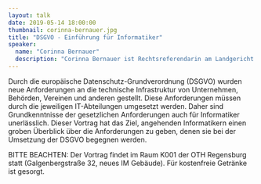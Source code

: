 ```yaml
---
layout: talk
date: 2019-05-14 18:00:00
thumbnail: corinna-bernauer.jpg
title: "DSGVO - Einführung für Informatiker"
speaker:
  name: "Corinna Bernauer"
  description: "Corinna Bernauer ist Rechtsreferendarin am Landgericht Regensburg und wissenschaftliche Mitarbeiterin bei der Anwaltskanzlei Rieck & Partner in Hamburg. 2018 hat sie ihr Jurastudium an der Uni Regensburg mit dem Schwerpunkt Recht der Informationsgesellschaft abgeschlossen. Bereits in dieser Zeit fokussierte sie sich auf den Fachbereich IT- und Datenschutzrecht. Zu ihren Arbeiten gehört ein Aufsatz über den Begriff der „personenbezogenen Daten“ in der DSGVO, der 2018 vom Bonner Rechtsjournal veröffentlicht wurde."
---
```

Durch die europäische Datenschutz-Grundverordnung (DSGVO) wurden neue Anforderungen an die technische Infrastruktur von Unternehmen, Behörden, Vereinen und anderen gestellt. Diese Anforderungen müssen durch die jeweiligen IT-Abteilungen umgesetzt werden. Daher sind Grundkenntnisse der gesetzlichen Anforderungen auch für Informatiker unerlässlich. Dieser Vortrag hat das Ziel, angehenden Informatikern einen groben Überblick über die Anforderungen zu geben,  denen sie bei der Umsetzung der DSGVO begegnen werden.

BITTE BEACHTEN: Der Vortrag findet im Raum K001 der OTH Regensburg statt (Galgenbergstraße 32, neues IM Gebäude). Für kostenfreie Getränke ist gesorgt.
